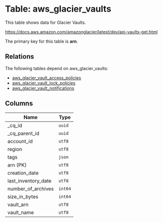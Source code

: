 # Table: aws_glacier_vaults

This table shows data for Glacier Vaults.

https://docs.aws.amazon.com/amazonglacier/latest/dev/api-vaults-get.html

The primary key for this table is **arn**.

## Relations

The following tables depend on aws_glacier_vaults:
  - [aws_glacier_vault_access_policies](aws_glacier_vault_access_policies)
  - [aws_glacier_vault_lock_policies](aws_glacier_vault_lock_policies)
  - [aws_glacier_vault_notifications](aws_glacier_vault_notifications)

## Columns

| Name          | Type          |
| ------------- | ------------- |
|_cq_id|`uuid`|
|_cq_parent_id|`uuid`|
|account_id|`utf8`|
|region|`utf8`|
|tags|`json`|
|arn (PK)|`utf8`|
|creation_date|`utf8`|
|last_inventory_date|`utf8`|
|number_of_archives|`int64`|
|size_in_bytes|`int64`|
|vault_arn|`utf8`|
|vault_name|`utf8`|